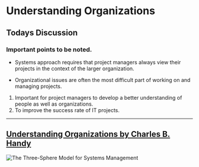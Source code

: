 # Understanding Organizations

## Todays Discussion
### Important points to be noted.
* Systems approach requires that project managers always view their projects in the context of the larger organization.
- Organizational issues are often the most difficult part of working on and managing projects.
1. Important for project managers to develop a better understanding of people as well as organizations.
1. To improve the success rate of IT projects.
------
[Understanding Organizations by Charles B. Handy](https://www.goodreads.com/book/show/894946.Understanding_Organizations)
-----
![The Three-Sphere Model for Systems Management](https://slideplayer.com/slide/16283319/95/images/6/The+Three-Sphere+Model+for+Systems+Management.jpg)

